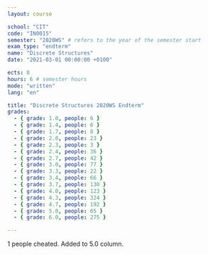 ```yaml
---
layout: course

school: "CIT"
code: "IN0015"
semester: "2020WS" # refers to the year of the semester start
exam_type: "endterm"
name: "Discrete Structures"
date: "2021-03-01 00:00:00 +0100"

ects: 8
hours: 6 # semester hours
mode: "written"
lang: "en"

title: "Discrete Structures 2020WS Endterm"
grades:
  - { grade: 1.0, people: 6 }
  - { grade: 1.4, people: 6 }
  - { grade: 1.7, people: 8 }
  - { grade: 2.0, people: 23 }
  - { grade: 2.3, people: 3 }
  - { grade: 2.4, people: 36 }
  - { grade: 2.7, people: 42 }
  - { grade: 3.0, people: 77 }
  - { grade: 3.3, people: 22 }
  - { grade: 3.4, people: 66 }
  - { grade: 3.7, people: 130 }
  - { grade: 4.0, people: 123 }
  - { grade: 4.3, people: 324 }
  - { grade: 4.7, people: 192 }
  - { grade: 5.0, people: 65 }
  - { grade: 6.0, people: 275 }

---
```


1 people cheated. Added to 5.0 column. 
